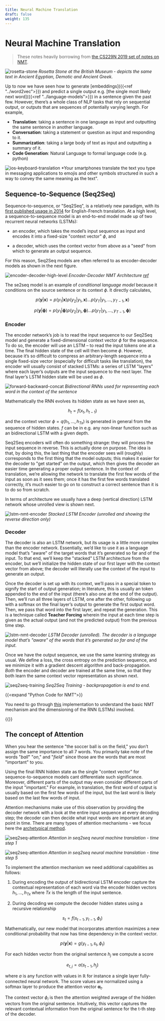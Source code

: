 ```yaml
---
title: Neural Machine Translation
draft: false
weight: 135
---
```


# Neural Machine Translation

> These notes heavily borrowing from [the CS229N 2019 set of notes on NMT](https://web.stanford.edu/class/archive/cs/cs224n/cs224n.1194/readings/cs224n-2019-notes06-NMT_seq2seq_attention.pdf). 

![rosetta-stone](images/rosetta-stone.jpg#center)
*Rosetta Stone at the British Museum - depicts the same text in Ancient Egyptian, Demotic and Ancient Greek.*

Up to now we have seen how to generate [embeddings]({{<ref "../word2vec">}}) and predict a single output e.g. [the single most likely next word]({{<ref "../language-models">}}) in a sentence given the past few. However, there’s a whole class of NLP tasks that rely on sequential output, or outputs that are sequences of potentially varying length. For example,

* **Translation**: taking a sentence in one language as input and outputting the same sentence in another language.
* **Conversation**: taking a statement or question as input and responding to it.
* **Summarization**: taking a large body of text as input and outputting a summary of it.
* **Code Generation**: Natural Language to formal language code (e.g. python)

![ios-keyboard-translation](images/ios-keyboard-translation.png#center)
*Your smartphones translate the text you type in messaging applications to emojis and other symbols structured in such a way to convey the same meaning as the text". 

## Sequence-to-Sequence (Seq2Seq)  

Sequence-to-sequence, or "Seq2Seq", is a relatively new paradigm, with its [first published usage in 2014](https://arxiv.org/abs/1409.3215) for English-French translation. At a high level, a sequence-to-sequence model is an end-to-end model made up of two recurrent neural networks (LSTMs):

* an encoder, which takes the model’s input sequence as input and encodes it into a fixed-size "context vector" $\phi$, and

* a decoder, which uses the context vector from above as a "seed" from which to generate an output sequence.

For this reason, Seq2Seq models are often referred to as encoder-decoder models as shown in the next figure. 

![encoder-decoder-high-level](images/encoder-decoder-high-level.png#center)
*Encoder-Decoder NMT Architecture [ref](https://www.amazon.com/Natural-Language-Processing-PyTorch-Applications/dp/1491978236)*

The se2seq model is an example of _conditional language model_ because it conditions on the source sentence or its context $\phi$. It directly calculates,

$$p(\mathbf y| \mathbf x) = p(y_1| \mathbf x) p(y_2|y_1, \mathbf x ) ... p(y_T | y_1, ..., y_{T-1}, \mathbf x)$$

$$p(\mathbf y| \mathbf \phi) = p(y_1| \mathbf \phi) p(y_2|y_1, \mathbf \phi ) ... p(y_T | y_1, ..., y_{T-1}, \mathbf \phi)$$

### Encoder

The encoder network’s job is to read the input sequence to our Seq2Seq model and generate a fixed-dimensional context vector $\phi$ for the sequence. To do so, the encoder will use an LSTM – to read the input tokens one at a time. The final hidden state of the cell will then become $\phi$. However, because it’s so difficult to compress an arbitrary-length sequence into a single fixed-size vector (especially for difficult tasks like translation), the encoder will usually consist of stacked LSTMs: a series of LSTM "layers" where each layer’s outputs are the input sequence to the next layer. The final layer’s LSTM hidden state will be used as $\phi$.

![forward-backward-concat](images/forward-backward-concat.png#center)
*Bidirectional RNNs used for representing each word in the context of the sentence*

Mathematically the RNN evolves its hidden state as we have seen as,

$$h_t = f(x_t, h_{t-1})$$

and the context vector $\phi = q(h_1, ..., h_{Tx})$ is generated in general from the sequence of hidden states.  $f$ can be in e.g. any non-linear function such as an bidirectional LSTM with a given depth. 

Seq2Seq encoders will often do something strange: they will process the input sequence in reverse. This is actually done on purpose. The idea is that, by doing this, the last thing that the encoder sees will (roughly) corresponds to the first thing that the model outputs; this makes it easier for the decoder to "get started" on the output, which then gives the decoder an easier time generating a proper output sentence. In the context of translation, we’re allowing the network to translate the first few words of the input as soon as it sees them; once it has the first few words translated correctly, it’s much easier to go on to construct a correct sentence than it is to do so from scratch. 

In terms of architecture we usually have a deep (vertical direction) LSTM network whose unrolled view is shown next.

![lstm-nmt-encoder](images/lstm-nmt-encoder.png#center)
*Stacked LSTM Encoder (unrolled and showing the reverse direction only)*

### Decoder

The decoder is also an LSTM network, but its usage is a little more complex than the encoder network. Essentially, we’d like to use it as a language model that’s "aware" of the target words that it’s generated so far and of the input. To that end, we’ll keep the "stacked" LSTM architecture from the encoder, but we’ll initialize the hidden state of our first layer with the context vector from above; the decoder will literally use the context of the input to generate an output.

Once the decoder is set up with its context, we’ll pass in a special token to signify the start of output generation; in literature, this is usually an <EOS> token appended to the end of the input (there’s also one at the end of the output). Then, we’ll run all three layers of LSTM, one after the other, following up with a softmax on the final layer’s output to generate the first output word. Then, we pass that word into the first layer, and repeat the generation. This is a technique called **Teacher Forcing** wherein the input at each time step is given as the actual output (and not the predicted output) from the previous time step.  

![lstm-nmt-decoder](images/lstm-nmt-decoder.png#center)
*LSTM Decoder (unrolled). The decoder is a language model that’s "aware" of the words that it’s generated so far and of the input.*

Once we have the output sequence, we use the same learning strategy as usual. We define a loss, the cross entropy on the prediction sequence, and we minimize it with a gradient descent algorithm and back-propagation. _Both_ the encoder and decoder are trained at the same time, so that they both learn the same context vector representation as shown next. 

![seq2seq-training](images/seq2seq-training.png#center)
*Seq2Seq Training - backpropagation is end to end.*

{{<expand "Python Code for NMT">}}

You need to go through [this](https://towardsdatascience.com/word-level-english-to-marathi-neural-machine-translation-using-seq2seq-encoder-decoder-lstm-model-1a913f2dc4a7) implementation to understand the basic NMT mechanism and the dimensioning of the RNN (LSTMs) involved. 

{{</expand>}}

## The concept of Attention

When you hear the sentence "the soccer ball is on the field," you don’t assign the same importance to all 7 words. You primarily take note of the words "_ball_" "_on_," and "_field_" since those are the words that are most "important" to you.  

Using the final RNN hidden state as the single "context vector" for sequence-to-sequence models cant differentiate such significance. Moreover, different parts of the output
may even consider different parts of the input "important." For example, in translation, the first word of output is usually based on the first few words of the input, but the last word is likely based on the last few words of input.

Attention mechanisms make use of this observation by providing the decoder network with a look at the entire input sequence at every decoding step; the decoder can then decide what input words are important at any point in time. There are many types of attention
mechanisms - we focus here the [archetypical method](https://arxiv.org/abs/1409.0473). 

![seq2seq-attention](images/seq2seq-attention-step1.png#center)
*Attention in seq2seq neural machine translation - time step 1*

![seq2seq-attention](images/seq2seq-attention-step5.png#center)
*Attention in seq2seq neural machine translation - time step 5*

To implement the attention mechanism we need additional capabilities as follows:

1. During encoding the output of bidirectional LSTM encoder capture the contextual representation of each word via the encoder hidden vectors $h_1, ..., h_{Tx}$ where $Tx$ is the length of the input sentence. 

2. During decoding we compute the decoder hidden states using a recursive relationship

$$s_t = f (s_{t-1}, y_{t-1}, \phi_t)$$

Mathematically, our new model that incorporates attention maximizes a new conditional probability that now has time dependency in the context vector. 

$$p(\mathbf y | \mathbf x) = g(y_{t-1}, s_t, \phi_t)$$

For each hidden vector from the original sentence $h_j$ we compute a score

$$e_{t,j} = a(s_{t−1}, h_j)$$

where $a$ is any function with values in $\mathbb R$ for instance a single
layer fully-connected neural network. The score values are normalized 
using a softmax layer to produce the attention vector $\mathbf α_t$. 

The context vector $\phi_i$ is then the attention weighted average of the
hidden vectors from the original sentence. Intuitively, this vector captures the relevant contextual information from the original sentence for the t-th step of the decoder.